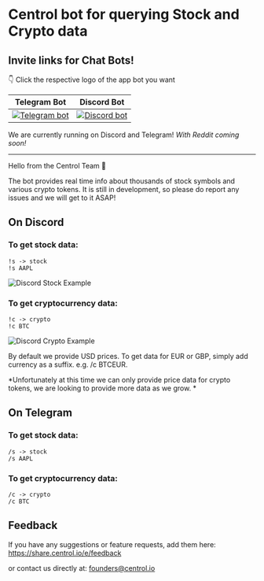 # Centrol bot for querying Stock and Crypto data

## Invite links for Chat Bots! 

👇 Click the respective logo of the app bot you want 

| Telegram Bot | Discord Bot |
| --- | --- |
| [![Telegram bot](https://res.cloudinary.com/hiwjbfp34/image/upload/c_thumb,w_60,g_face/v1624973956/512px-Telegram_logo_t8hv3d.png)](https://share.centrol.io/e/telegramBot) | [![Discord bot](https://res.cloudinary.com/hiwjbfp34/image/upload/c_thumb,w_75,g_face/v1623722652/f9bb9c4af2b9c32a2c5ee0014661546d_ouv38k.png)](https://share.centrol.io/e/discordBot) |

We are currently running on Discord and Telegram! _With Reddit coming soon!_

------

Hello from the Centrol Team 👋

The bot provides real time info about thousands of stock symbols and various crypto tokens. It is still in development, so please do report any issues and we will get to it ASAP!

## On Discord

### To get stock data:    
    !s -> stock
    !s AAPL

![Discord Stock Example](https://res.cloudinary.com/hiwjbfp34/image/upload/v1624975183/discord_stock_example_tuqtn7.png)

### To get cryptocurrency data:
    !c -> crypto
    !c BTC

![Discord Crypto Example](https://res.cloudinary.com/hiwjbfp34/image/upload/v1624975100/discord_crypto_example_yu32ow.png)

By default we provide USD prices. To get data for EUR or GBP, simply add currency as a suffix. e.g. /c BTCEUR.

*Unfortunately at this time we can only provide price data for crypto tokens, we are looking to provide more data as we grow. *

## On Telegram

### To get stock data:    
    /s -> stock
    /s AAPL

### To get cryptocurrency data:
    /c -> crypto
    /c BTC


## Feedback

If you have any suggestions or feature requests, add them here: https://share.centrol.io/e/feedback

or contact us directly at:
founders@centrol.io
